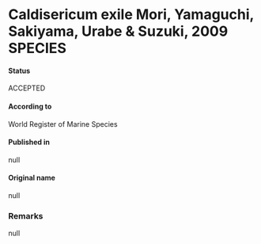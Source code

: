 Caldisericum exile Mori, Yamaguchi, Sakiyama, Urabe & Suzuki, 2009 SPECIES
=======

#### Status
ACCEPTED

#### According to
World Register of Marine Species

#### Published in
null

#### Original name
null

### Remarks
null